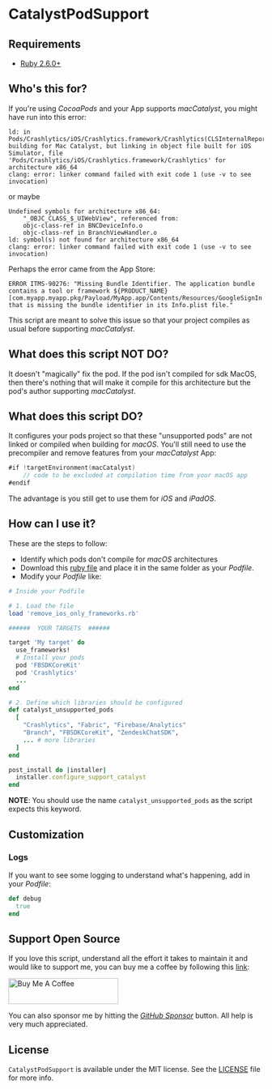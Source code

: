 # CatalystPodSupport

## Requirements
* [Ruby 2.6.0+](https://www.ruby-lang.org/en/downloads/)

## Who's this for?
If you're using _CocoaPods_ and your App supports _macCatalyst_, you might have run into this error:
```
ld: in Pods/Crashlytics/iOS/Crashlytics.framework/Crashlytics(CLSInternalReport.o), building for Mac Catalyst, but linking in object file built for iOS Simulator, file 'Pods/Crashlytics/iOS/Crashlytics.framework/Crashlytics' for architecture x86_64
clang: error: linker command failed with exit code 1 (use -v to see invocation)
```
or maybe
```
Undefined symbols for architecture x86_64:
    "_OBJC_CLASS_$_UIWebView", referenced from:
    objc-class-ref in BNCDeviceInfo.o
    objc-class-ref in BranchViewHandler.o
ld: symbol(s) not found for architecture x86_64
clang: error: linker command failed with exit code 1 (use -v to see invocation)
```
Perhaps the error came from the App Store:
```
ERROR ITMS-90276: "Missing Bundle Identifier. The application bundle contains a tool or framework ${PRODUCT_NAME} [com.myapp.myapp.pkg/Payload/MyApp.app/Contents/Resources/GoogleSignIn.bundle] that is missing the bundle identifier in its Info.plist file."
```

This script are meant to solve this issue so that your project compiles as usual before supporting _macCatalyst_.

## What does this script NOT DO?
It doesn't "magically" fix the pod. If the pod isn't compiled for sdk MacOS, then there's nothing that will make it compile for this architecture but the pod's author supporting _macCatalyst_.

## What does this script DO?
It configures your pods project so that these "unsupported pods" are not linked or compiled when building for _macOS_. You'll still need to use the precompiler and remove features from your _macCatalyst_ App:
```swift
#if !targetEnvironment(macCatalyst) 
    // code to be excluded at compilation time from your macOS app
#endif
```
The advantage is you still get to use them for _iOS_ and _iPadOS_.

## How can I use it?
These are the steps to follow:

- Identify which pods don't compile for _macOS_ architectures
- Download this [ruby file](/remove_ios_only_frameworks.rb) and place it in the same folder as your _Podfile_.
- Modify your _Podfile_ like:

```ruby
# Inside your Podfile

# 1. Load the file
load 'remove_ios_only_frameworks.rb'

######  YOUR TARGETS  ######

target 'My target' do   
  use_frameworks!   
  # Install your pods   
  pod 'FBSDKCoreKit'
  pod 'Crashlytics' 
  ...
end

# 2. Define which libraries should be configured
def catalyst_unsupported_pods
  [
    "Crashlytics", "Fabric", "Firebase/Analytics"
    "Branch", "FBSDKCoreKit", "ZendeskChatSDK",
    ... # more libraries
  ]
end

post_install do |installer|   
  installer.configure_support_catalyst
end
```

**NOTE**: You should use the name `catalyst_unsupported_pods` as the script expects this keyword.

## Customization

### Logs
If you want to see some logging to understand what's happening, add in your _Podfile_:
```ruby
def debug
  true
end
```

## Support Open Source

If you love this script, understand all the effort it takes to maintain it and would like to  support me, you can buy me a coffee by following this [link](https://www.buymeacoffee.com/fermoya):

<a href="https://www.buymeacoffee.com/fermoya" target="_blank"><img src="https://cdn.buymeacoffee.com/buttons/default-orange.png" alt="Buy Me A Coffee" style="height: 51px !important;width: 217px !important;" ></a>

You can also sponsor me by hitting the [_GitHub Sponsor_](https://github.com/sponsors/fermoya) button. All help is very much appreciated.

## License  

`CatalystPodSupport` is available under the MIT license. See the [LICENSE](/LICENSE) file for more info.
